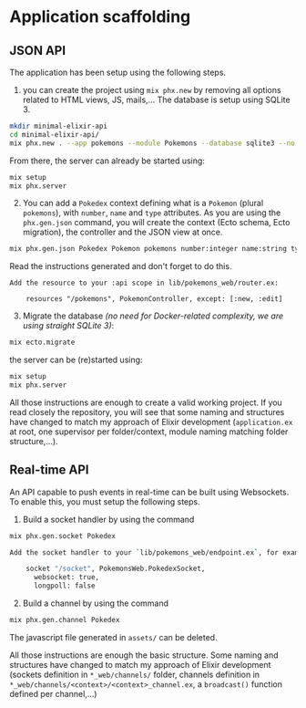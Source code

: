 # Application scaffolding

## JSON API

The application has been setup using the following steps. 

1. you can create the project using `mix phx.new` by removing all options related to HTML views, JS, mails,... The database is setup using SQLite 3.

```bash
mkdir minimal-elixir-api
cd minimal-elixir-api/
mix phx.new . --app pokemons --module Pokemons --database sqlite3 --no-assets --no-dashboard --no-esbuild --no-gettext --no-html --no-mailer --no-tailwind
```

From there, the server can already be started using:

```bash
mix setup
mix phx.server
```

2. You can add a `Pokedex` context defining what is a `Pokemon` (plural `pokemons`), with `number`, `name` and `type` attributes. As you are using the `phx.gen.json` command, you will create the context (Ecto schema, Ecto migration), the controller and the JSON view at once.

```bash
mix phx.gen.json Pokedex Pokemon pokemons number:integer name:string type:string
```

Read the instructions generated and don't forget to do this.

```
Add the resource to your :api scope in lib/pokemons_web/router.ex:

    resources "/pokemons", PokemonController, except: [:new, :edit]
```

3. Migrate the database *(no need for Docker-related complexity, we are using straight SQLite 3)*:

```bash
mix ecto.migrate
```

the server can be (re)started using:

```bash
mix setup
mix phx.server
```

All those instructions are enough to create a valid working project. If you read closely the repository, you will see that some naming and structures have changed to match my approach of Elixir development (`application.ex` at root, one supervisor per folder/context, module naming matching folder structure,...).

## Real-time API

An API capable to push events in real-time can be built using Websockets. To enable this, you must setup the following steps.

1. Build a socket handler by using the command

```bash
mix phx.gen.socket Pokedex
```

```bash
Add the socket handler to your `lib/pokemons_web/endpoint.ex`, for example:

    socket "/socket", PokemonsWeb.PokedexSocket,
      websocket: true,
      longpoll: false
```

2. Build a channel by using the command

```bash
mix phx.gen.channel Pokedex
```

The javascript file generated in `assets/` can be deleted.

All those instructions are enough the basic structure. Some naming and structures have changed to match my approach of Elixir development (sockets definition in `*_web/channels/` folder, channels definition in `*_web/channels/<context>/<context>_channel.ex`, a `broadcast()` function defined per channel,...)